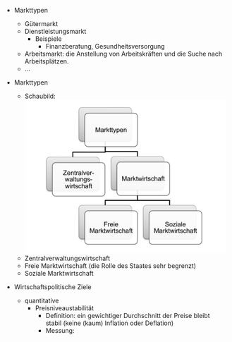 - Markttypen 
	- Gütermarkt 
	- Dienstleistungsmarkt 
		- Beispiele 
			- Finanzberatung, Gesundheitsversorgung 
	- Arbeitsmarkt: die Anstellung von Arbeitskräften und die Suche nach Arbeitsplätzen. 
	- ... 
- Markttypen 
	- Schaubild: ![|375](https://github.com/ICH-BIN-HXM/images_BWL/blob/main/Snipaste_2023-10-30_20-17-36.png?raw=) 
	- Zentralverwaltungswirtschaft 
	- Freie Marktwirtschaft (die Rolle des Staates sehr begrenzt) 
	- Soziale Marktwirtschaft 

- Wirtschaftspolitische Ziele 
	- quantitative 
		- Preisniveaustabilität 
			- Definition: ein gewichtiger Durchschnitt der Preise bleibt stabil (keine (kaum) Inflation oder Deflation) 
			- Messung: 